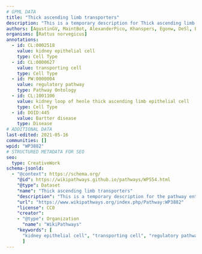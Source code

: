 ```yaml
---
# GPML DATA
title: "Thick ascending limb transporters"
description: "This is a temporary description for Thick ascending limb transporters"
authors: [AgustinGV, MaintBot, AlexanderPico, Khanspers, Egonw, DeSl, Eweitz]
organisms: [Rattus norvegicus]
annotations:
  - id: CL:0002518
    value: kidney epithelial cell
    type: Cell Type
  - id: CL:0000627
    value: transporting cell
    type: Cell Type
  - id: PW:0000004
    value: regulatory pathway
    type: Pathway Ontology
  - id: CL:1001106
    value: kidney loop of henle thick ascending limb epithelial cell
    type: Cell Type
  - id: DOID:445
    value: Bartter disease
    type: Disease
# ADDITIONAL DATA
last-edited: 2021-05-16
communities: []
wpid: "WP3882"
# STRUCTURED METADATA FOR SEO
seo:
  type: CreativeWork
schema-jsonld:
  - "@context": https://schema.org/
    "@id": https://wikipathways.github.io/pathways/WP554.html
    "@type": Dataset
    "name": "Thick ascending limb transporters"
    "description": "This is a temporary description for the pathway entitled: Thick ascending limb transporters"
    "url": "https://www.wikipathways.org/index.php/Pathway:WP3882"
    "license": CC0
    "creator":
    - "@type": Organization
      "name": "WikiPathways"
    "keywords": [
      "kidney epithelial cell", "transporting cell", "regulatory pathway", "kidney loop of henle thick ascending limb epithelial cell", "Bartter disease",
      ]
---
```

